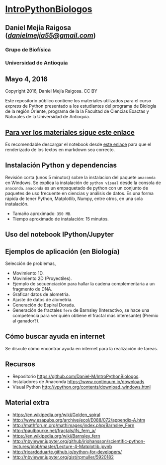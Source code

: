 # [IntroPythonBiologos](http://nbviewer.jupyter.org/github/Daniel-M/IntroPythonBiologos/blob/master/doc/notes/IntroPythonBiologos.ipynb)
## Daniel Mejía Raigosa (*danielmejia55@gmail.com*)
### Grupo de Biofísica
### Universidad de Antioquia
## Mayo 4, 2016

Copyright 2016, Daniel Mejía Raigosa.  CC BY


Este repositorio público contiene los materiales utilizados para el curso *express* de Python presentado a los estudiantes 
del programa de Biología de la región Oriente, programa de la la Facultad de Ciencias Exactas y Naturales de la Universidad de Antioquia.

## [Para ver los materiales sigue este enlace](http://nbviewer.jupyter.org/github/Daniel-M/IntroPythonBiologos/blob/master/doc/notes/IntroPythonBiologos.ipynb)
Es recomendable descargar el notebook desde [este enlace](https://github.com/Daniel-M/IntroPythonBiologos/blob/master/doc/notes/IntroPythonBiologos.ipynb) para que el renderizado
de los textos en markdown sea correcto.

## Instalación Python y dependencias

Revisión corta (unos 5 minutos) sobre la instalacion del paquete `anaconda` en Windows. Se explica la instalación de `python visual` desde la consola de `anaconda`.
`anaconda` es un empaquetado de python con un conjunto de paquetes de uso frecuente en ciencias y análisis de datos.
Es una forma rápida de tener Python, Matplotlib, Numpy, entre otros, en una sola instalación.

* Tamaño aproximado: `350 MB`.   
* Tiempo aproximado de instalación: 15 minutos.   

## Uso del notebook IPython/Jupyter

## Ejemplos de aplicación (en Biología)

Selección de problemas,

* Movimiento 1D.  
* Movimiento 2D (Proyectiles).  
* Ejemplo de secuenciación para hallar la cadena complementaria a un fragmento de DNA.     
* Graficar datos de alometría.  
* Ajuste de datos de alometría.  
* Generación de Espiral Dorada.  
* Generación de fractales `fern` de Barnsley (Interactivo, se hace una competencia para ver quién obtiene el fractal más interesante) (Premio al ganador?).  

## Cómo buscar ayuda en internet

Se discute cómo encontrar ayuda en internet para la realización de tareas.


## Recursos


* Repositorio <https://github.com/Daniel-M/IntroPythonBiologos>.
* Instaladores de Anaconda <https://www.continuum.io/downloads>
* Visual Python <http://vpython.org/contents/download_windows.html>

## Material extra

* <https://en.wikipedia.org/wiki/Golden_spiral>
* <http://www.esapubs.org/archive/ecol/E088/072/appendix-A.htm>
* <http://mathforum.org/mathimages/index.php/Barnsley_Fern>
* <http://paulbourke.net/fractals/ifs_fern_a/>
* <https://en.wikipedia.org/wiki/Barnsley_fern>
* <http://nbviewer.jupyter.org/github/jrjohansson/scientific-python-lectures/blob/master/Lecture-4-Matplotlib.ipynb>
* <http://ricardoduarte.github.io/python-for-developers/>
* <http://nbviewer.jupyter.org/gist/rpmuller/5920182>


